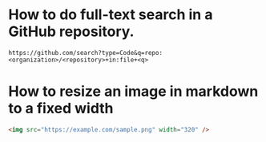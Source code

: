 # How to do full-text search in a GitHub repository.
```
https://github.com/search?type=Code&q=repo:<organization>/<repository>+in:file+<q>
```

# How to resize an image in markdown to a fixed width
```html
<img src="https://example.com/sample.png" width="320" />
```
